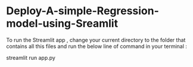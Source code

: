 # Deploy-A-simple-Regression-model-using-Sreamlit

To run the Streamlit app , change your current directory to the folder that contains all this files and run the below line of command in your terminal :

streamlit run app.py
